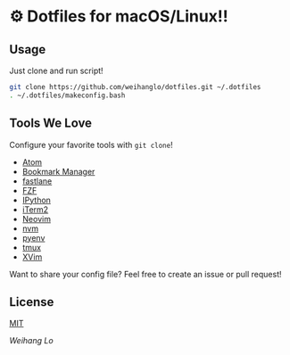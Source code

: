 ⚙️ Dotfiles for macOS/Linux!!
====================================

Usage
-----
Just clone and run script!

```bash
git clone https://github.com/weihanglo/dotfiles.git ~/.dotfiles
. ~/.dotfiles/makeconfig.bash
```

Tools We Love
-------------

Configure your favorite tools with `git clone`!

- [Atom](https://atom.io)
- [Bookmark Manager](.bm.sh)
- [fastlane](https://fastlane.tools)
- [FZF](https://github.com/junegunn/fzf)
- [IPython](https://ipython.org)
- [iTerm2](https://www.iterm2.com)
- [Neovim](https://neovim.io)
- [nvm](https://github.com/creationix/nvm)
- [pyenv](https://github.com/yyuu/pyenv)
- [tmux](https://tmux.github.io)
- [XVim](http://xvim.org)

Want to share your config file? 
Feel free to create an issue or pull request!


License
-------

[MIT](LICENSE)

*Weihang Lo*
